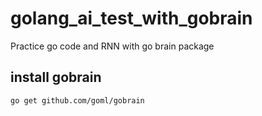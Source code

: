 # golang_ai_test_with_gobrain
Practice go code and RNN with go brain package

## install gobrain
```
go get github.com/goml/gobrain
```
